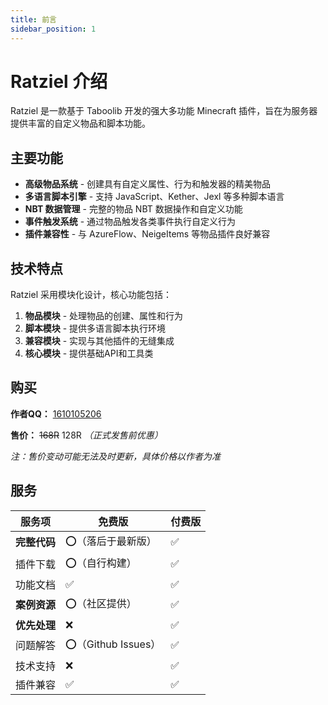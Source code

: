 ```yaml
---
title: 前言
sidebar_position: 1
---
```


# Ratziel 介绍

Ratziel 是一款基于 Taboolib 开发的强大多功能 Minecraft 插件，旨在为服务器提供丰富的自定义物品和脚本功能。

## 主要功能

- **高级物品系统** - 创建具有自定义属性、行为和触发器的精美物品
- **多语言脚本引擎** - 支持 JavaScript、Kether、Jexl 等多种脚本语言
- **NBT 数据管理** - 完整的物品 NBT 数据操作和自定义功能
- **事件触发系统** - 通过物品触发各类事件执行自定义行为
- **插件兼容性** - 与 AzureFlow、NeigeItems 等物品插件良好兼容

## 技术特点

Ratziel 采用模块化设计，核心功能包括：

1. **物品模块** - 处理物品的创建、属性和行为
2. **脚本模块** - 提供多语言脚本执行环境
3. **兼容模块** - 实现与其他插件的无缝集成
4. **核心模块** - 提供基础API和工具类

## 购买

**作者QQ：** [1610105206](https://qm.qq.com/q/ZyeXCHare)

**售价：** ~~168R~~ 128R *（正式发售前优惠）*

*注：售价变动可能无法及时更新，具体价格以作者为准*

## 服务

| 服务项       | 免费版             | 付费版 |
| ------------ | ------------------ | ------ |
| **完整代码** | ⭕（落后于最新版）  | ✅      |
| 插件下载     | ⭕（自行构建）      | ✅      |
| 功能文档     | ✅                  | ✅      |
| **案例资源** | ⭕（社区提供）      | ✅      |
| **优先处理** | ❌                  | ✅      |
| 问题解答     | ⭕（Github Issues） | ✅      |
| 技术支持     | ❌                  | ✅      |
| 插件兼容     | ✅                  | ✅      |
